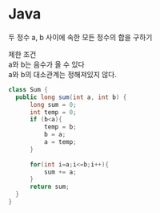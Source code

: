 # Java

두 정수 a, b 사이에 속한 모든 정수의 합을 구하기

제한 조건  
a와 b는 음수가 올 수 있다  
a와 b의 대소관계는 정해져있지 않다.


```java
class Sum {
  public long sum(int a, int b) {
      long sum = 0;
      int temp = 0;
      if (b<a){
          temp = b;
          b = a;
          a = temp;
      }
      
      for(int i=a;i<=b;i++){
          sum += a;
      }      
      return sum;
  }
}
```
